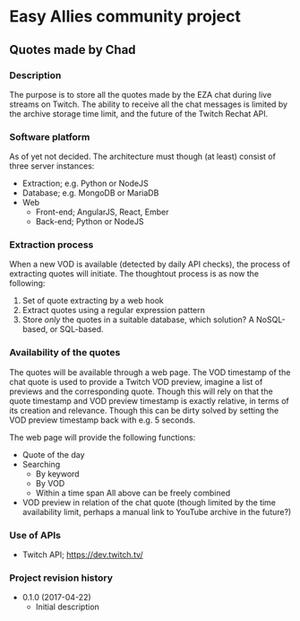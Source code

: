 # Easy Allies community project #
## Quotes made by Chad ##
### Description ###
The purpose is to store all the quotes made by the EZA chat during live streams on Twitch. The ability to receive all the chat messages is limited by the archive storage time limit, and the future of the Twitch Rechat API.

### Software platform ###
As of yet not decided.
The architecture must though (at least) consist of three server instances:
- Extraction; e.g. Python or NodeJS
- Database; e.g. MongoDB or MariaDB
- Web
    + Front-end; AngularJS, React, Ember
    + Back-end; Python or NodeJS

### Extraction process ###
When a new VOD is available (detected by daily API checks), the process of extracting quotes will initiate. The thoughtout process is as now the following:
1. Set of quote extracting by a web hook
2. Extract quotes using a regular expression pattern
3. Store *only* the quotes in a suitable database, which solution? A NoSQL-based, or SQL-based.

### Availability of the quotes ###
The quotes will be available through a web page. The VOD timestamp of the chat quote is used to provide a Twitch VOD preview, imagine a list of previews and the corresponding quote. Though this will rely on that the quote timestamp and VOD preview timestamp is exactly relative, in terms of its creation and relevance. Though this can be dirty solved by setting the VOD preview timestamp back with e.g. 5 seconds.

The web page will provide the following functions:
- Quote of the day
- Searching
    + By keyword
    + By VOD
    + Within a time span
    All above can be freely combined
- VOD preview in relation of the chat quote (though limited by the time availability limit, perhaps a manual link to YouTube archive in the future?)

### Use of APIs ###
- Twitch API; https://dev.twitch.tv/

### Project revision history ###
- 0.1.0 (2017-04-22)
    + Initial description